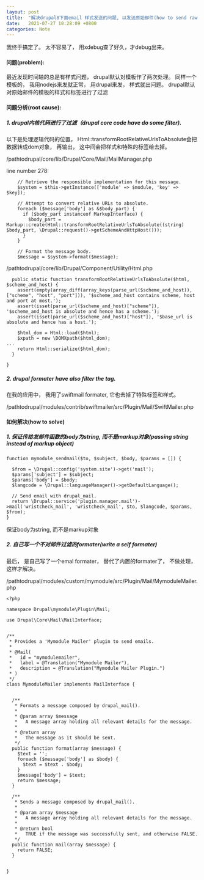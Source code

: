 ```yaml
---
layout: post
title:  "解决drupal8下面email 样式发送的问题, 以发送原始邮件(how to send raw email in dupal8 without any style and tag filter)"
date:   2021-07-27 10:28:09 +0800
categories: Note
---
```

我终于搞定了。 太不容易了， 用xdebug查了好久，才debug出来。 

#### 问题(problem):  

最近发现时间轴的总是有样式问题，  drupal默认对模板作了两次处理。  同样一个模板的， 我用nodejs来发就正常， 用drupal来发， 样式就出问题。 drupal默认对原始邮件的模板的样式和标签进行了过滤


#### 问题分析(root cause):

##### 1. drupal内核代码进行了过滤（drupal core code have do some filter). 

以下是处理逻辑代码的位置， Html::transformRootRelativeUrlsToAbsolute会把数据转成dom对象， 再输出， 这中间会把样式和特殊的标签给去掉。 

/pathtodrupal/core/lib/Drupal/Core/Mail/MailManager.php

line number 278: 
```
    // Retrieve the responsible implementation for this message.
    $system = $this->getInstance(['module' => $module, 'key' => $key]);

    // Attempt to convert relative URLs to absolute.
    foreach ($message['body'] as &$body_part) {
      if ($body_part instanceof MarkupInterface) {
        $body_part = Markup::create(Html::transformRootRelativeUrlsToAbsolute((string) $body_part, \Drupal::request()->getSchemeAndHttpHost()));
      }
    }

    // Format the message body.
    $message = $system->format($message);

```

/pathtodrupal/core/lib/Drupal/Component/Utility/Html.php

```
  public static function transformRootRelativeUrlsToAbsolute($html, $scheme_and_host) {
    assert(empty(array_diff(array_keys(parse_url($scheme_and_host)), ["scheme", "host", "port"])), '$scheme_and_host contains scheme, host and port at most.');
    assert(isset(parse_url($scheme_and_host)["scheme"]), '$scheme_and_host is absolute and hence has a scheme.');
    assert(isset(parse_url($scheme_and_host)["host"]), '$base_url is absolute and hence has a host.');

    $html_dom = Html::load($html);
    $xpath = new \DOMXpath($html_dom);
...
    return Html::serialize($html_dom);
  }

}

```

##### 2. drupal formater have also filter the tag. 

在我的应用中， 我用了swiftmail formater, 它也去掉了特殊标签和样式。 

/pathtodrupal/modules/contrib/swiftmailer/src/Plugin/Mail/SwiftMailer.php


#### 如何解决(how to solve)

##### 1. 保证传给发邮件函数的body为string, 而不是markup对象(passing string instead of markup object)

```
function mymodule_sendmail($to, $subject, $body, $params = []) {

  $from = \Drupal::config('system.site')->get('mail');
  $params['subject'] = $subject;
  $params['body'] = $body;
  $langcode = \Drupal::languageManager()->getDefaultLanguage();

  // Send email with drupal_mail.
  return \Drupal::service('plugin.manager.mail')->mail('wristcheck_mail', 'wristcheck_mail', $to, $langcode, $params, $from);
}

```

保证body为string, 而不是markup对象

#####  2. 自己写一个不对邮件过滤的formater(write a self formater)

最后， 是自己写了一个emal formater， 替代了内置的formater了， 不做处理， 这样才解决。 

/pathtodrupal/modules/custom/mymodule/src/Plugin/Mail/MymoduleMailer.php

```
<?php

namespace Drupal\mymodule\Plugin\Mail;

use Drupal\Core\Mail\MailInterface;


/**
 * Provides a 'Mymodule Mailer' plugin to send emails.
 *
 * @Mail(
 *   id = "mymodulemailer",
 *   label = @Translation("Mymodule Mailer"),
 *   description = @Translation("Mymodule Mailer Plugin.")
 * )
 */
class MymoduleMailer implements MailInterface {


  /**
   * Formats a message composed by drupal_mail().
   *
   * @param array $message
   *   A message array holding all relevant details for the message.
   *
   * @return array
   *   The message as it should be sent.
   */
  public function format(array $message) {
    $text = '';
    foreach ($message['body'] as $body) {
      $text = $text . $body;
    }
    $message['body'] = $text;
    return $message;
  }

  /**
   * Sends a message composed by drupal_mail().
   *
   * @param array $message
   *   A message array holding all relevant details for the message.
   *
   * @return bool
   *   TRUE if the message was successfully sent, and otherwise FALSE.
   */
  public function mail(array $message) {
    return FALSE;
  }


}
```


